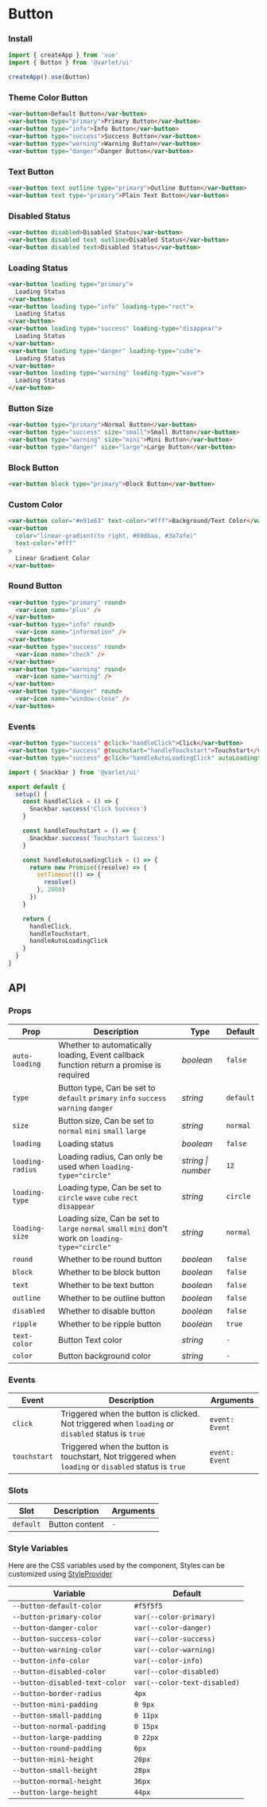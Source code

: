 # Button

### Install

```js
import { createApp } from 'vue'
import { Button } from '@varlet/ui'

createApp().use(Button)
```

### Theme Color Button

```html
<var-button>Default Button</var-button>
<var-button type="primary">Primary Button</var-button>
<var-button type="info">Info Button</var-button>
<var-button type="success">Success Button</var-button>
<var-button type="warning">Warning Button</var-button>
<var-button type="danger">Danger Button</var-button>
```

### Text Button

```html
<var-button text outline type="primary">Outline Button</var-button>
<var-button text type="primary">Plain Text Button</var-button>
```

### Disabled Status

```html
<var-button disabled>Disabled Status</var-button>
<var-button disabled text outline>Disabled Status</var-button>
<var-button disabled text>Disabled Status</var-button>
```

### Loading Status

```html
<var-button loading type="primary">
  Loading Status
</var-button>
<var-button loading type="info" loading-type="rect">
  Loading Status
</var-button>
<var-button loading type="success" loading-type="disappear">
  Loading Status
</var-button>
<var-button loading type="danger" loading-type="cube">
  Loading Status
</var-button>
<var-button loading type="warning" loading-type="wave">
  Loading Status
</var-button>
```

### Button Size

```html
<var-button type="primary">Normal Button</var-button>
<var-button type="success" size="small">Small Button</var-button>
<var-button type="warning" size="mini">Mini Button</var-button>
<var-button type="danger" size="large">Large Button</var-button>
```

### Block Button

```html
<var-button block type="primary">Block Button</var-button>
```

### Custom Color

```html
<var-button color="#e91e63" text-color="#fff">Background/Text Color</var-button>
<var-button
  color="linear-gradient(to right, #69dbaa, #3a7afe)"
  text-color="#fff"
>
  Linear Gradient Color
</var-button>
```

### Round Button

```html
<var-button type="primary" round>
  <var-icon name="plus" />
</var-button>
<var-button type="info" round>
  <var-icon name="information" />
</var-button>
<var-button type="success" round>
  <var-icon name="check" />
</var-button>
<var-button type="warning" round>
  <var-icon name="warning" />
</var-button>
<var-button type="danger" round>
  <var-icon name="window-close" />
</var-button>
```

### Events

```html
<var-button type="success" @click="handleClick">Click</var-button>
<var-button type="success" @touchstart="handleTouchstart">Touchstart</var-button>
<var-button type="success" @click="handleAutoLoadingClick" autoLoading>AutoLoading</var-button>
```

```js
import { Snackbar } from '@varlet/ui'

export default {
  setup() {
    const handleClick = () => {
      Snackbar.success('Click Success')
    }

    const handleTouchstart = () => {
      Snackbar.success('Touchstart Success')
    }

    const handleAutoLoadingClick = () => {
      return new Promise((resolve) => {
        setTimeout(() => {
          resolve()
        }, 2000)
      })
    }

    return {
      handleClick,
      handleTouchstart,
      handleAutoLoadingClick
    }
  }
}
```

## API

### Props

| Prop | Description | Type | Default | 
| --- | --- | --- | --- | 
| `auto-loading` | Whether to automatically loading, Event callback function return a promise is required | _boolean_ | `false` |
| `type` | Button type, Can be set to `default` `primary` `info` `success` `warning` `danger` | _string_ | `default` |
| `size` | Button size, Can be set to `normal` `mini` `small` `large` | _string_ | `normal` |
| `loading` | Loading status | _boolean_ | `false` |  
| `loading-radius` | Loading radius, Can only be used when `loading-type="circle"` | _string \| number_ | `12` |
| `loading-type` | Loading type, Can be set to `circle` `wave` `cube` `rect` `disappear` | _string_ | `circle` |
| `loading-size` | Loading size, Can be set to `large` `normal` `small` `mini` don't work on `loading-type="circle"` | _string_ | `normal` |
| `round` | Whether to be round button | _boolean_ | `false` | 
| `block` | Whether to be block button | _boolean_ | `false` | 
| `text` | Whether to be text button | _boolean_ | `false` |
| `outline` | Whether to be outline button | _boolean_ | `false` |
| `disabled` | Whether to disable button | _boolean_ | `false` |
| `ripple` | Whether to be ripple button | _boolean_ | `true` |
| `text-color` | Button Text color | _string_ | `-` |
| `color` | Button background color | _string_ | `-` |

### Events

| Event | Description | Arguments |
| --- | --- | --- |
| `click` | Triggered when the button is clicked. Not triggered when `loading` or `disabled` status is `true` | `event: Event` |
| `touchstart` | Triggered when the button is touchstart, Not triggered when `loading` or `disabled` status is `true` | `event: Event` |

### Slots

| Slot | Description | Arguments |
| --- | --- | --- |
| `default` | Button content | `-` |

### Style Variables
Here are the CSS variables used by the component, Styles can be customized using [StyleProvider](#/en-US/style-provider)

| Variable | Default |
| --- | --- |
| `--button-default-color` | `#f5f5f5` |
| `--button-primary-color` | `var(--color-primary)`|
| `--button-danger-color` |  `var(--color-danger)`|
| `--button-success-color` | `var(--color-success)`|
| `--button-warning-color` |  `var(--color-warning)`|
| `--button-info-color` | `var(--color-info)`|
| `--button-disabled-color` | `var(--color-disabled)`|
| `--button-disabled-text-color` | `var(--color-text-disabled)` |
| `--button-border-radius` | `4px` |
| `--button-mini-padding` | `0 9px` |
| `--button-small-padding` | `0 11px` |
| `--button-normal-padding` | `0 15px` |
| `--button-large-padding` | `0 22px` |
| `--button-round-padding` | `6px` |
| `--button-mini-height` | `20px` |
| `--button-small-height` | `28px` |
| `--button-normal-height` | `36px` |
| `--button-large-height` | `44px` |